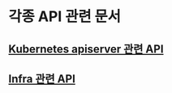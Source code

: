# 각종 API 관련 문서

## [Kubernetes apiserver 관련 API](https://github.com/MoaRoom/MoaRoom-Infra-local/tree/main/API/res/apiserver.md)

## [Infra 관련 API](https://github.com/MoaRoom/MoaRoom-Infra-local/tree/main/API/res/infraserver.md)
